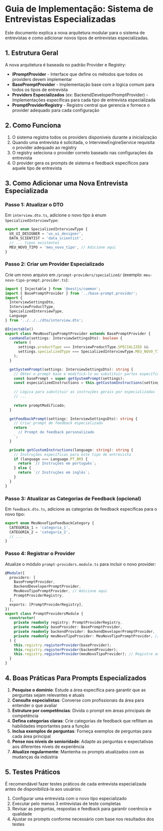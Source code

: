 # Guia de Implementação: Sistema de Entrevistas Especializadas

Este documento explica a nova arquitetura modular para o sistema de entrevistas e como adicionar novos tipos de entrevistas especializadas.

## 1. Estrutura Geral

A nova arquitetura é baseada no padrão Provider e Registry:

- **IPromptProvider** - Interface que define os métodos que todos os providers devem implementar
- **BasePromptProvider** - Implementação base com a lógica comum para todos os tipos de entrevista
- **Providers Especializados** (ex: BackendDeveloperPromptProvider) - Implementações específicas para cada tipo de entrevista especializada
- **PromptProviderRegistry** - Registro central que gerencia e fornece o provider adequado para cada configuração

## 2. Como Funciona

1. O sistema registra todos os providers disponíveis durante a inicialização
2. Quando uma entrevista é solicitada, o InterviewEngineService requisita o provider adequado ao registry
3. O registry seleciona o provider correto baseado nas configurações da entrevista
4. O provider gera os prompts de sistema e feedback específicos para aquele tipo de entrevista

## 3. Como Adicionar uma Nova Entrevista Especializada

### Passo 1: Atualizar o DTO

Em `interview.dto.ts`, adicione o novo tipo à enum `SpecializedInterviewType`:

```typescript
export enum SpecializedInterviewType {
  UX_UI_DESIGNER = 'ux_ui_designer',
  DATA_SCIENTIST = 'data_scientist',
  // ... tipos existentes
  MEU_NOVO_TIPO = 'meu_novo_tipo', // Adicione aqui
}
```

### Passo 2: Criar um Provider Especializado

Crie um novo arquivo em `/prompt-providers/specialized/` (exemplo: `meu-novo-tipo-prompt.provider.ts`):

```typescript
import { Injectable } from '@nestjs/common';
import { BasePromptProvider } from '../base-prompt.provider';
import { 
  InterviewSettingsDto, 
  InterviewProductType,
  SpecializedInterviewType,
  Language 
} from '../../../dto/interview.dto';

@Injectable()
export class MeuNovoTipoPromptProvider extends BasePromptProvider {
  canHandle(settings: InterviewSettingsDto): boolean {
    return (
      settings.productType === InterviewProductType.SPECIALIZED &&
      settings.specializedType === SpecializedInterviewType.MEU_NOVO_TIPO
    );
  }

  getSystemPrompt(settings: InterviewSettingsDto): string {
    // Obter o prompt base e modificá-lo ou substituir partes específicas
    const basePrompt = super.getSystemPrompt(settings);
    const especializedInstructions = this.getCustomInstructions(settings.language);
    
    // Lógica para substituir as instruções gerais por especializadas
    // ...
    
    return promptModificado;
  }

  getFeedbackPrompt(settings: InterviewSettingsDto): string {
    // Criar prompt de feedback especializado
    return `
      // Prompt de feedback personalizado
    `;
  }

  private getCustomInstructions(language: string): string {
    // Instruções específicas para este tipo de entrevista
    if (language === Language.PT_BR) {
      return `// Instruções em português`;
    } else {
      return `// Instruções em inglês`;
    }
  }
}
```

### Passo 3: Atualizar as Categorias de Feedback (opcional)

Em `feedback.dto.ts`, adicione as categorias de feedback específicas para o novo tipo:

```typescript
export enum MeuNovoTipoFeedbackCategory {
  CATEGORIA_1 = 'categoria_1',
  CATEGORIA_2 = 'categoria_2',
  // ...
}
```

### Passo 4: Registrar o Provider

Atualize o módulo `prompt-providers.module.ts` para incluir o novo provider:

```typescript
@Module({
  providers: [
    BasePromptProvider,
    BackendDeveloperPromptProvider,
    MeuNovoTipoPromptProvider, // Adicione aqui
    PromptProviderRegistry,
  ],
  exports: [PromptProviderRegistry],
})
export class PromptProvidersModule {
  constructor(
    private readonly registry: PromptProviderRegistry,
    private readonly baseProvider: BasePromptProvider,
    private readonly backendProvider: BackendDeveloperPromptProvider,
    private readonly meuNovoTipoProvider: MeuNovoTipoPromptProvider, // Adicione aqui
  ) {
    this.registry.registerProvider(baseProvider);
    this.registry.registerProvider(backendProvider);
    this.registry.registerProvider(meuNovoTipoProvider); // Registre aqui
  }
}
```

## 4. Boas Práticas Para Prompts Especializados

1. **Pesquise o domínio**: Estude a área específica para garantir que as perguntas sejam relevantes e atuais
2. **Consulte especialistas**: Converse com profissionais da área para entender o que avaliar
3. **Estruture por competências**: Divida o prompt em áreas principais de competência
4. **Defina categorias claras**: Crie categorias de feedback que reflitam as habilidades importantes para a função
5. **Inclua exemplos de perguntas**: Forneça exemplos de perguntas para cada área principal
6. **Pense nos níveis de senioridade**: Adapte as perguntas e expectativas aos diferentes níveis de experiência
7. **Atualize regularmente**: Mantenha os prompts atualizados com as mudanças da indústria

## 5. Testes Práticos

É recomendável fazer testes práticos de cada entrevista especializada antes de disponibilizá-la aos usuários:

1. Configurar uma entrevista com o novo tipo especializado
2. Executar pelo menos 3 entrevistas de teste completas
3. Revisar as perguntas, respostas e feedback para garantir coerência e qualidade
4. Ajustar os prompts conforme necessário com base nos resultados dos testes